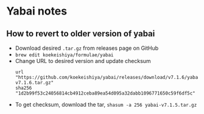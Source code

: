 # Yabai notes

## How to revert to older version of yabai

- Download desired `.tar.gz` from releases page on GitHub
- `brew edit koekeishiya/formulae/yabai`
- Change URL to desired version and update checksum
  ```
  url "https://github.com/koekeishiya/yabai/releases/download/v7.1.6/yabai-v7.1.6.tar.gz"
  sha256 "1d2b99f53c24056814cb4912ceba89ea54d095a32dabb1096771650c59f6df5c"
  ```
- To get checksum, download the tar, `shasum -a 256 yabai-v7.1.5.tar.gz`
